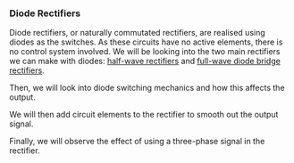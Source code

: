 ### Diode Rectifiers

Diode rectifiers, or naturally commutated rectifiers, are realised using diodes as the switches. As these circuits have no active elements, there is no control system involved.
We will be looking into the two main rectifiers we can make with diodes: [half-wave rectifiers](#half-wave-rectifiers) and [full-wave diode bridge rectifiers](#full-wave-rectifiers).

Then, we will look into diode switching mechanics and how this affects the output.

We will then add circuit elements to the rectifier to smooth out the output signal.

Finally, we will observe the effect of using a three-phase signal in the rectifier.
